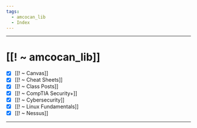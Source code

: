 ```yaml
---
tags:
  - amcocan_lib
  - Index
---
```

___
# [[! ~ amcocan_lib]]

- [x] [[! ~ Canvas]]
- [x] [[! ~ Cheat Sheets]]
- [x] [[! ~ Class Posts]]
- [x] [[! ~ CompTIA Security+]]
- [x] [[! ~ Cybersecurity]]
- [x] [[! ~ Linux Fundamentals]]
- [x] [[! ~ Nessus]]
___
